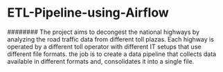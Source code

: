 # ETL-Pipeline-using-Airflow

######## The project aims to decongest the national highways by analyzing the road traffic data from different toll plazas. Each highway is operated by a different toll operator with different IT setups that use different file formats. the job is to create a data pipeline that collects data available in different formats and, consolidates it into a single file.
